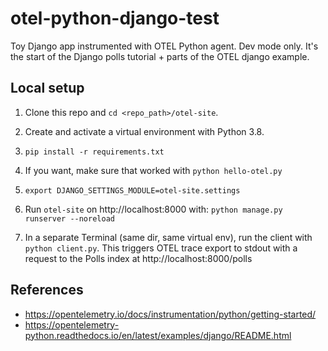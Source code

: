 # otel-python-django-test

Toy Django app instrumented with OTEL Python agent. Dev mode only. It's the start of the Django polls tutorial + parts of the OTEL django example.

## Local setup

1. Clone this repo and `cd <repo_path>/otel-site`.
2. Create and activate a virtual environment with Python 3.8.
3. `pip install -r requirements.txt`
4. If you want, make sure that worked with `python hello-otel.py`

5. `export DJANGO_SETTINGS_MODULE=otel-site.settings`
6. Run `otel-site` on http://localhost:8000 with: `python manage.py runserver --noreload`
7. In a separate Terminal (same dir, same virtual env), run the client with `python client.py`. This triggers OTEL trace export to stdout with a request to the Polls index at http://localhost:8000/polls

## References

* https://opentelemetry.io/docs/instrumentation/python/getting-started/
* https://opentelemetry-python.readthedocs.io/en/latest/examples/django/README.html